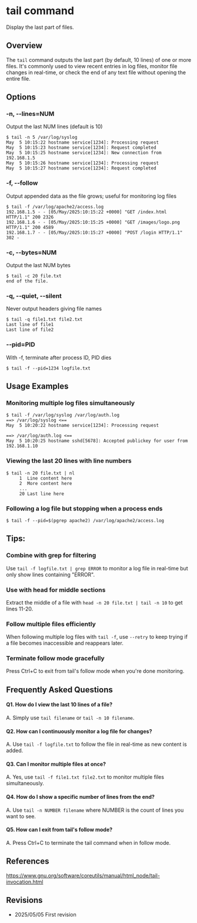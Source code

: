 # tail command

Display the last part of files.

## Overview

The `tail` command outputs the last part (by default, 10 lines) of one or more files. It's commonly used to view recent entries in log files, monitor file changes in real-time, or check the end of any text file without opening the entire file.

## Options

### **-n, --lines=NUM**

Output the last NUM lines (default is 10)

```console
$ tail -n 5 /var/log/syslog
May  5 10:15:22 hostname service[1234]: Processing request
May  5 10:15:23 hostname service[1234]: Request completed
May  5 10:15:25 hostname service[1234]: New connection from 192.168.1.5
May  5 10:15:26 hostname service[1234]: Processing request
May  5 10:15:27 hostname service[1234]: Request completed
```

### **-f, --follow**

Output appended data as the file grows; useful for monitoring log files

```console
$ tail -f /var/log/apache2/access.log
192.168.1.5 - - [05/May/2025:10:15:22 +0000] "GET /index.html HTTP/1.1" 200 2326
192.168.1.6 - - [05/May/2025:10:15:25 +0000] "GET /images/logo.png HTTP/1.1" 200 4589
192.168.1.7 - - [05/May/2025:10:15:27 +0000] "POST /login HTTP/1.1" 302 -
```

### **-c, --bytes=NUM**

Output the last NUM bytes

```console
$ tail -c 20 file.txt
end of the file.
```

### **-q, --quiet, --silent**

Never output headers giving file names

```console
$ tail -q file1.txt file2.txt
Last line of file1
Last line of file2
```

### **--pid=PID**

With -f, terminate after process ID, PID dies

```console
$ tail -f --pid=1234 logfile.txt
```

## Usage Examples

### Monitoring multiple log files simultaneously

```console
$ tail -f /var/log/syslog /var/log/auth.log
==> /var/log/syslog <==
May  5 10:20:22 hostname service[1234]: Processing request

==> /var/log/auth.log <==
May  5 10:20:25 hostname sshd[5678]: Accepted publickey for user from 192.168.1.10
```

### Viewing the last 20 lines with line numbers

```console
$ tail -n 20 file.txt | nl
     1  Line content here
     2  More content here
     ...
     20 Last line here
```

### Following a log file but stopping when a process ends

```console
$ tail -f --pid=$(pgrep apache2) /var/log/apache2/access.log
```

## Tips:

### Combine with grep for filtering

Use `tail -f logfile.txt | grep ERROR` to monitor a log file in real-time but only show lines containing "ERROR".

### Use with head for middle sections

Extract the middle of a file with `head -n 20 file.txt | tail -n 10` to get lines 11-20.

### Follow multiple files efficiently

When following multiple log files with `tail -f`, use `--retry` to keep trying if a file becomes inaccessible and reappears later.

### Terminate follow mode gracefully

Press Ctrl+C to exit from tail's follow mode when you're done monitoring.

## Frequently Asked Questions

#### Q1. How do I view the last 10 lines of a file?
A. Simply use `tail filename` or `tail -n 10 filename`.

#### Q2. How can I continuously monitor a log file for changes?
A. Use `tail -f logfile.txt` to follow the file in real-time as new content is added.

#### Q3. Can I monitor multiple files at once?
A. Yes, use `tail -f file1.txt file2.txt` to monitor multiple files simultaneously.

#### Q4. How do I show a specific number of lines from the end?
A. Use `tail -n NUMBER filename` where NUMBER is the count of lines you want to see.

#### Q5. How can I exit from tail's follow mode?
A. Press Ctrl+C to terminate the tail command when in follow mode.

## References

https://www.gnu.org/software/coreutils/manual/html_node/tail-invocation.html

## Revisions

- 2025/05/05 First revision